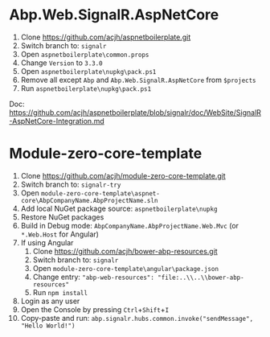 # Abp.Web.SignalR.AspNetCore

1. Clone https://github.com/acjh/aspnetboilerplate.git
1. Switch branch to: `signalr`
1. Open `aspnetboilerplate\common.props`
1. Change `Version` to `3.3.0`
1. Open `aspnetboilerplate\nupkg\pack.ps1`
1. Remove all except `Abp` and `Abp.Web.SignalR.AspNetCore` from `$projects`
1. Run `aspnetboilerplate\nupkg\pack.ps1`

Doc: https://github.com/acjh/aspnetboilerplate/blob/signalr/doc/WebSite/SignalR-AspNetCore-Integration.md

# Module-zero-core-template

1. Clone https://github.com/acjh/module-zero-core-template.git
1. Switch branch to: `signalr-try`
1. Open `module-zero-core-template\aspnet-core\AbpCompanyName.AbpProjectName.sln`
1. Add local NuGet package source: `aspnetboilerplate\nupkg`
1. Restore NuGet packages
1. Build in Debug mode: `AbpCompanyName.AbpProjectName.Web.Mvc` (or `*.Web.Host` for Angular)
1. If using Angular
   1. Clone https://github.com/acjh/bower-abp-resources.git
   1. Switch branch to: `signalr`
   1. Open `module-zero-core-template\angular\package.json`
   1. Change entry: `"abp-web-resources": "file:..\\..\\bower-abp-resources"`
   1. Run `npm install`
1. Login as any user
1. Open the Console by pressing `Ctrl`+`Shift`+`I`
1. Copy-paste and run: `abp.signalr.hubs.common.invoke("sendMessage", "Hello World!")`
